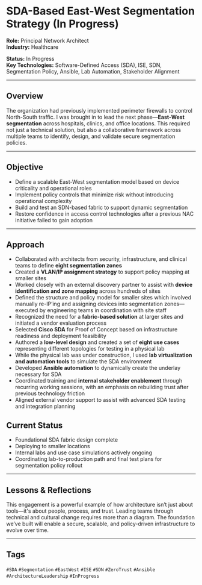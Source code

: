 # SDA-Based East-West Segmentation Strategy (In Progress)

**Role:** Principal Network Architect  
**Industry:** Healthcare  

**Status:** In Progress  
**Key Technologies:** Software-Defined Access (SDA), ISE, SDN, Segmentation Policy, Ansible, Lab Automation, Stakeholder Alignment

---

## Overview

The organization had previously implemented perimeter firewalls to control North-South traffic. I was brought in to lead the next phase—**East-West segmentation** across hospitals, clinics, and office locations. This required not just a technical solution, but also a collaborative framework across multiple teams to identify, design, and validate secure segmentation policies.

---

## Objective

- Define a scalable East-West segmentation model based on device criticality and operational roles  
- Implement policy controls that minimize risk without introducing operational complexity  
- Build and test an SDN-based fabric to support dynamic segmentation  
- Restore confidence in access control technologies after a previous NAC initiative failed to gain adoption

---

## Approach

- Collaborated with architects from security, infrastructure, and clinical teams to define **eight segmentation zones**  
- Created a **VLAN/IP assignment strategy** to support policy mapping at smaller sites  
- Worked closely with an external discovery partner to assist with **device identification and zone mapping** across hundreds of sites  
- Defined the structure and policy model for smaller sites which involved manually re-IP’ing and assigning devices into segmentation zones—executed by engineering teams in coordination with site staff  
- Recognized the need for a **fabric-based solution** at larger sites and initiated a vendor evaluation process  
- Selected **Cisco SDA** for Proof of Concept based on infrastructure readiness and deployment feasibility  
- Authored a **low-level design** and created a set of **eight use cases** representing different topologies for testing in a physical lab  
- While the physical lab was under construction, I used **lab virtualization and automation tools** to simulate the SDA environment  
- Developed **Ansible automation** to dynamically create the underlay necessary for SDA  
- Coordinated training and **internal stakeholder enablement** through recurring working sessions, with an emphasis on rebuilding trust after previous technology friction  
- Aligned external vendor support to assist with advanced SDA testing and integration planning


## Current Status

- Foundational SDA fabric design complete  
- Deploying to smaller locations
- Internal labs and use case simulations actively ongoing  
- Coordinating lab-to-production path and final test plans for segmentation policy rollout

---

## Lessons & Reflections

This engagement is a powerful example of how architecture isn’t just about tools—it's about people, process, and trust. Leading teams through technical and cultural change requires more than a diagram. The foundation we’ve built will enable a secure, scalable, and policy-driven infrastructure to evolve over time.

---

## Tags

`#SDA` `#Segmentation` `#EastWest` `#ISE` `#SDN` `#ZeroTrust` `#Ansible` `#ArchitectureLeadership` `#InProgress`
